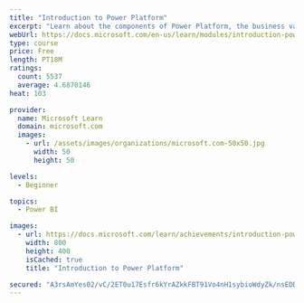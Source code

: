 ```yaml
---
title: "Introduction to Power Platform"
excerpt: "Learn about the components of Power Platform, the business value for customers, and security of the technology."
webUrl: https://docs.microsoft.com/en-us/learn/modules/introduction-power-platform/
type: course
price: Free
length: PT18M
ratings:
  count: 5537
  average: 4.6870146
heat: 103

provider:
  name: Microsoft Learn
  domain: microsoft.com
  images:
    - url: /assets/images/organizations/microsoft.com-50x50.jpg
      width: 50
      height: 50

levels:
  - Beginner

topics:
  - Power BI

images:
  - url: https://docs.microsoft.com/learn/achievements/introduction-power-platform-social.png
    width: 800
    height: 400
    isCached: true
    title: "Introduction to Power Platform"

secured: "A3rsAmYes02/vC/2ET0u17Esfr6kYrAZkkFBT91Vo4nH1sybioWdyZk/nsEDD612Rp7xFWCagWnEBZAnyF0lcvdyFMgUHaOo3SGIW73NxXf09SVRl80r13XCPq8HjRm90DzBY0ilxqfQe4bEYfqkeqe1BS8IF/Hfn2Vzt5K1YoXzMYqhpO6JKKtk5Kgm5FfPgjKY8DIE7NZZrzAiwWNJp+bDiPjbWDEtIZmaIN8bkuEAyp2HQ7pCETfWK4ZUHskOSZ6qYLqtTW5NjDTw7tLXZQ4iPNQJaIkVkpzxmhWinaUS56xarf3eoJQgT2hgYDPMS/xqeJgMHc7U6S/FBqyZgy4+RsVKkYByNr+pUhEeqEEusEo1ptuJ5ZMFKrbv8dX7IWPvdyeOtVZ5GoF8QWwRZg==;Q12AKxI0+TjlopPeImaEDA=="
---
```


